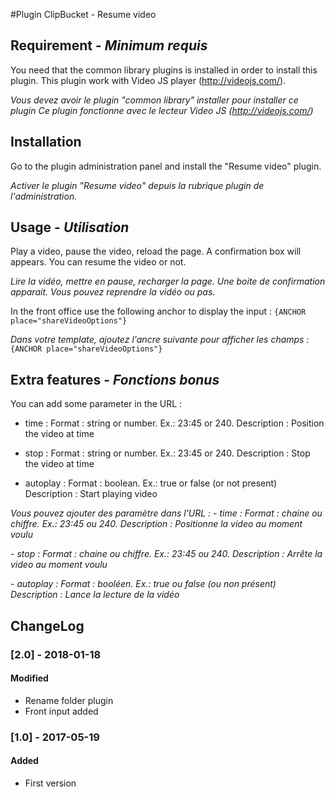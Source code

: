 #Plugin ClipBucket - Resume video

## Requirement - *Minimum requis*
You need that the common library plugins is installed in order to install this plugin.
This plugin work with Video JS player (http://videojs.com/).

*Vous devez avoir le plugin "common library" installer pour installer ce plugin*
*Ce plugin fonctionne avec le lecteur Video JS (http://videojs.com/)*

## Installation
Go to the plugin administration panel and install the "Resume video" plugin.

*Activer le plugin "Resume video" depuis la rubrique plugin de l'administration.*

## Usage - *Utilisation*
Play a video, pause the video, reload the page. A confirmation box will appears. You can resume the video or not.

*Lire la vidéo, mettre en pause, recharger la page. Une boite de confirmation apparait. Vous pouvez reprendre la vidéo ou pas.*

In the front office use the following anchor to display the input :
	`{ANCHOR place="shareVideoOptions"}`

*Dans votre template, ajoutez l'ancre suivante pour afficher les champs :*
	`{ANCHOR place="shareVideoOptions"}`


## Extra features - *Fonctions bonus*
You can add some parameter in the URL :
- time : 
    Format : string or number. Ex.: 23:45 or 240.
    Description : Position the video at time

- stop :
    Format : string or number. Ex.: 23:45 or 240.
    Description : Stop the video at time

- autoplay :
    Format : boolean. Ex.: true or false (or not present)
    Description : Start playing video

*Vous pouvez ajouter des paramètre dans l'URL :*
*- time :*
    *Format : chaine ou chiffre. Ex.: 23:45 ou 240.*
    *Description : Positionne la video au moment voulu*

*- stop :*
    *Format : chaine ou chiffre. Ex.: 23:45 ou 240.*
    *Description : Arrête la video au moment voulu*

*- autoplay :*
    *Format : booléen. Ex.: true ou false (ou non présent)*
    *Description : Lance la lecture de la vidéo*

## ChangeLog

### [2.0] - 2018-01-18
#### Modified
- Rename folder plugin
- Front input added
### [1.0] - 2017-05-19
#### Added
- First version
